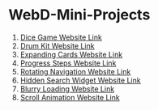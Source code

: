 # WebD-Mini-Projects

1) [Dice Game Website Link](https://madhuram52.github.io/WebD-Mini-Projects/Dice%20Game/)
2) [Drum Kit Website Link](https://madhuram52.github.io/WebD-Mini-Projects/Drum%20Kit/)
3) [Expanding Cards Website Link](https://madhuram52.github.io/WebD-Mini-Projects/Expanding%20Cards/)
4) [Progress Steps Website Link](https://madhuram52.github.io/WebD-Mini-Projects/Progress%20Steps/)
5) [Rotating Navigation Website Link](https://madhuram52.github.io/WebD-Mini-Projects/Rotating%20Navigation/)
6) [Hidden Search Widget Website Link](https://madhuram52.github.io/WebD-Mini-Projects/Hidden%20Search%20Widget/)
7) [Blurry Loading Website Link](https://madhuram52.github.io/WebD-Mini-Projects/Blurry%20Loading/)
8) [Scroll Animation Website Link](https://madhuram52.github.io/WebD-Mini-Projects/Scroll%20Animation/)